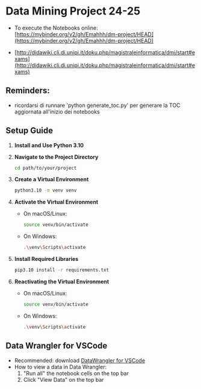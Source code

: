 # Data Mining Project 24-25

- To execute the Notebooks online: [https://mybinder.org/v2/gh/Emahhh/dm-project/HEAD](https://mybinder.org/v2/gh/Emahhh/dm-project/HEAD)

-  [http://didawiki.cli.di.unipi.it/doku.php/magistraleinformatica/dmi/start#exams](http://didawiki.cli.di.unipi.it/doku.php/magistraleinformatica/dmi/start#exams)


## Reminders:

-  ricordarsi di runnare 'python generate_toc.py' per generare la TOC aggiornata all'inizio dei notebooks



## Setup Guide

1. **Install and Use Python 3.10**

2. **Navigate to the Project Directory**
   ```sh
   cd path/to/your/project
   ```


3. **Create a Virtual Environment**
   ```sh
   python3.10 -m venv venv
   ```

4. **Activate the Virtual Environment**
   - On macOS/Linux:
     ```sh
     source venv/bin/activate
     ```
   - On Windows:
     ```sh
     .\venv\Scripts\activate
     ```

5. **Install Required Libraries**
   ```sh
   pip3.10 install -r requirements.txt
   ```

6. **Reactivating the Virtual Environment**
   - On macOS/Linux:
     ```sh
     source venv/bin/activate
     ```
   - On Windows:
     ```sh
     .\venv\Scripts\activate
     ```


## Data Wrangler for VSCode
- Recommended: download [DataWrangler for VSCode](vscode:extension/ms-toolsai.datawrangler)
- How to view a data in Data Wrangler:
  1. "Run all" the notebook cells on the top bar
  2. Click "View Data" on the top bar
   